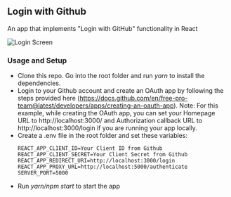 ## Login with Github

An app that implements "Login with GitHub" functionality in React

![Login Screen](https://imgur.com/wW6k2HF.png)

### Usage and Setup

-   Clone this repo. Go into the root folder and run _yarn_ to install the dependencies.
-   Login to your Github account and create an OAuth app by following the steps provided here (https://docs.github.com/en/free-pro-team@latest/developers/apps/creating-an-oauth-app). Note: For this example, while creating the OAuth app, you can set your Homepage URL to http://localhost:3000/ and Authorization callback URL to http://localhost:3000/login if you are running your app locally.
-   Create a .env file in the root folder and set these variables:
    ```
    REACT_APP_CLIENT_ID=Your Client ID from Github
    REACT_APP_CLIENT_SECRET=Your Client Secret from Github
    REACT_APP_REDIRECT_URI=http://localhost:3000/login
    REACT_APP_PROXY_URL=http://localhost:5000/authenticate
    SERVER_PORT=5000
    ```
-   Run _yarn/npm start_ to start the app
